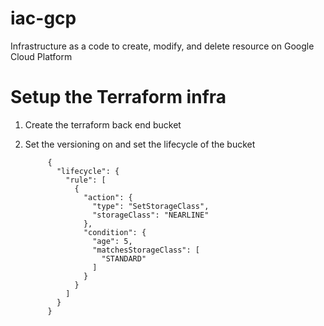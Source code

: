 # iac-gcp
Infrastructure as a code to create, modify, and delete resource on Google Cloud Platform

# Setup the Terraform infra

1. Create the terraform back end bucket

2. Set the versioning on and set the lifecycle of the bucket

            {
              "lifecycle": {
                "rule": [
                  {
                    "action": {
                      "type": "SetStorageClass",
                      "storageClass": "NEARLINE"
                    },
                    "condition": {
                      "age": 5,
                      "matchesStorageClass": [
                        "STANDARD"
                      ]
                    }
                  }
                ]
              }
            }
